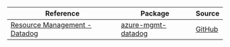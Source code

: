| Reference | Package | Source |
|---|---|---|
|[Resource Management - Datadog](mgmt-datadog-readme.md)|[azure-mgmt-datadog](https://pypi.org/project/azure-mgmt-datadog)|[GitHub](https://github.com/Azure/azure-sdk-for-python)|

